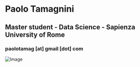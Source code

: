 # Paolo Tamagnini
## Master student - Data Science - Sapienza University of Rome
### paolotamag [at] gmail [dot] com
![Image](me.png)
